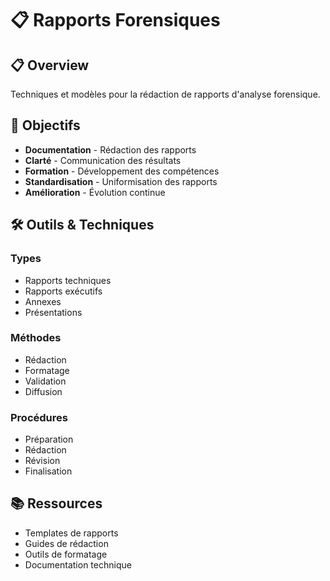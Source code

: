 # 📋 Rapports Forensiques

## 📋 Overview

Techniques et modèles pour la rédaction de rapports d'analyse forensique.

## 🎯 Objectifs

- **Documentation** - Rédaction des rapports
- **Clarté** - Communication des résultats
- **Formation** - Développement des compétences
- **Standardisation** - Uniformisation des rapports
- **Amélioration** - Évolution continue

## 🛠️ Outils & Techniques

### Types
- Rapports techniques
- Rapports exécutifs
- Annexes
- Présentations

### Méthodes
- Rédaction
- Formatage
- Validation
- Diffusion

### Procédures
- Préparation
- Rédaction
- Révision
- Finalisation

## 📚 Ressources

- Templates de rapports
- Guides de rédaction
- Outils de formatage
- Documentation technique 